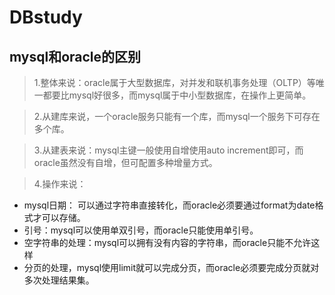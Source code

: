 
# DBstudy
## mysql和oracle的区别
> 1.整体来说：oracle属于大型数据库，对并发和联机事务处理（OLTP）等唯一都要比mysql好很多，而mysql属于中小型数据库，在操作上更简单。

> 2.从建库来说，一个oracle服务只能有一个库，而mysql一个服务下可存在多个库。

> 3.从建表来说：mysql主键一般使用自增使用auto increment即可，而oracle虽然没有自增，但可配置多种增量方式。

> 4.操作来说：

  *  mysql日期： 可以通过字符串直接转化，而oracle必须要通过format为date格式才可以存储。
  *  引号：mysql可以使用单双引号，而oracle只能使用单引号。
  *  空字符串的处理：mysql可以拥有没有内容的字符串，而oracle只能不允许这样
  *  分页的处理，mysql使用limit就可以完成分页，而oracle必须要完成分页就对多次处理结果集。
